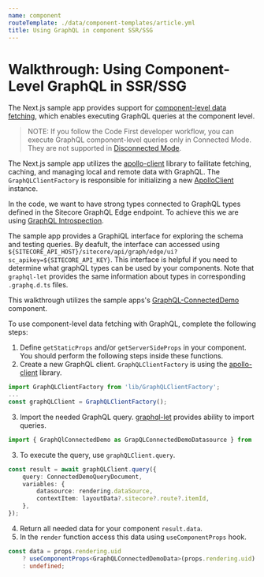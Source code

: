 ```yaml
---
name: component
routeTemplate: ./data/component-templates/article.yml
title: Using GraphQL in component SSR/SSG
---
```

# Walkthrough: Using Component-Level GraphQL in SSR/SSG

The Next.js sample app provides support for [component-level data fetching](/docs/nextjs/data-fetching/component-level-data-fetching), which enables executing GraphQL queries at the component level.

> NOTE: If you follow the Code First developer workflow, you can execute GraphQL component-level queries only in Connected Mode. They are not supported in [Disconnected Mode](/docs/techniques/working-disconnected/disconnected-overview).

The Next.js sample app utilizes the [apollo-client](https://www.apollographql.com/docs/react/) library to failitate fetching, caching, and managing local and remote data with GraphQL. The `GraphQLClientFactory` is responsible for initializing a new [ApolloClient](https://www.apollographql.com/docs/react/api/core/ApolloClient) instance. 

In the code, we want to have strong types connected to GraphQL types defined in the Sitecore GraphQL Edge endpoint. To achieve this we are using [GraphQL Introspection](/docs/nextjs/graphql/introspection/).

The sample app provides a GraphiQL interface for exploring the schema and testing queries. By deafult, the interface can accessed using `${SITECORE_API_HOST}/sitecore/api/graph/edge/ui?sc_apikey=${SITECORE_API_KEY}`. This interface is helpful if you need to determine what graphQL types can be used by your components. Note that `graphql-let` provides the same information about types in corresponding `.graphq.d.ts` files.

This walkthrough utilizes the sample apps's [GraphQL-ConnectedDemo](https://github.com/Sitecore/jss/blob/master/samples/nextjs/src/components/graphql/GraphQL-ConnectedDemo.tsx) component. 

To use component-level data fetching with GraphQL, complete the following steps:

1. Define `getStaticProps` and/or `getServerSideProps` in your component. You should perform the following steps inside these functions.
2. Create a new GraphQL client. `GraphQLClientFactory` is using the [apollo-client](https://www.apollographql.com/docs/react) library.
```ts
import GraphQLClientFactory from 'lib/GraphQLClientFactory';
...
const graphQLClient = GraphQLClientFactory();
```
3. Import the needed GraphQL query. [graphql-let](https://github.com/piglovesyou/graphql-let) provides ability to import queries.
```ts
import { GraphQlConnectedDemo as GrapQLConnectedDemoDatasource } from './GraphQL-ConnectedDemo.graphql';
```
3. To execute the query, use `graphQLClient.query`.
```ts
const result = await graphQLClient.query({
	query: ConnectedDemoQueryDocument,
	variables: {
		datasource: rendering.dataSource,
		contextItem: layoutData?.sitecore?.route?.itemId,
	},
});
```
4. Return all needed data for your component `result.data`.
5. In the `render` function access this data using `useComponentProps` hook.
```ts
const data = props.rendering.uid
	? useComponentProps<GraphQLConnectedDemoData>(props.rendering.uid)
	: undefined;
```
